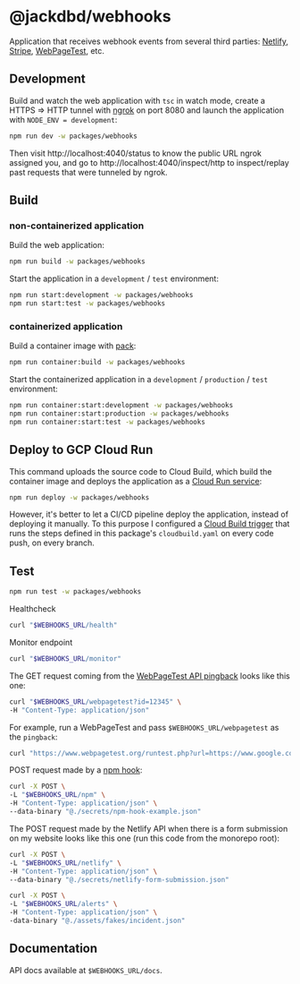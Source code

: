 # @jackdbd/webhooks

Application that receives webhook events from several third parties: [Netlify](https://docs.netlify.com/site-deploys/post-processing/form-detection/#outgoing-webhooks), [Stripe](https://stripe.com/docs/webhooks), [WebPageTest](https://docs.webpagetest.org/api/reference), etc.

## Development

Build and watch the web application with `tsc` in watch mode, create a HTTPS => HTTP tunnel with [ngrok](https://ngrok.com/) on port 8080 and launch the application with `NODE_ENV = development`:

```sh
npm run dev -w packages/webhooks
```

Then visit http://localhost:4040/status to know the public URL ngrok assigned you, and go to http://localhost:4040/inspect/http to inspect/replay past requests that were tunneled by ngrok.

## Build

### non-containerized application

Build the web application:

```sh
npm run build -w packages/webhooks
```

Start the application in a `development` / `test` environment:

```sh
npm run start:development -w packages/webhooks
npm run start:test -w packages/webhooks
```

### containerized application

Build a container image with [pack](https://buildpacks.io/docs/tools/pack):

```sh
npm run container:build -w packages/webhooks
```

Start the containerized application in a `development` / `production` / `test` environment:

```sh
npm run container:start:development -w packages/webhooks
npm run container:start:production -w packages/webhooks
npm run container:start:test -w packages/webhooks
```

## Deploy to GCP Cloud Run

This command uploads the source code to Cloud Build, which build the container image and deploys the application as a [Cloud Run service](https://console.cloud.google.com/run?project=prj-kitchen-sin):

```sh
npm run deploy -w packages/webhooks
```

However, it's better to let a CI/CD pipeline deploy the application, instead of deploying it manually. To this purpose I configured a [Cloud Build trigger](../../cloud-build/triggers/git-push-github-repo-any-branch.yaml) that runs the steps defined in this package's `cloudbuild.yaml` on every code push, on every branch.

## Test

```sh
npm run test -w packages/webhooks
```

Healthcheck

```sh
curl "$WEBHOOKS_URL/health"
```

Monitor endpoint

```sh
curl "$WEBHOOKS_URL/monitor"
```

The GET request coming from the [WebPageTest API pingback](https://docs.webpagetest.org/api/reference/#full-list-of-parameters) looks like this one:

```sh
curl "$WEBHOOKS_URL/webpagetest?id=12345" \
-H "Content-Type: application/json"
```

For example, run a WebPageTest and pass `$WEBHOOKS_URL/webpagetest` as the `pingback`:

```sh
curl "https://www.webpagetest.org/runtest.php?url=https://www.google.com/&k=${WEBPAGETEST_API_KEY}&pingback=${WEBHOOKS_URL}/webpagetest&f=json" | jq
```

POST request made by a [npm hook](https://docs.npmjs.com/cli/v8/commands/npm-hook):

```sh
curl -X POST \
-L "$WEBHOOKS_URL/npm" \
-H "Content-Type: application/json" \
--data-binary "@./secrets/npm-hook-example.json"
```

The POST request made by the Netlify API when there is a form submission on my website looks like this one (run this code from the monorepo root):

```sh
curl -X POST \
-L "$WEBHOOKS_URL/netlify" \
-H "Content-Type: application/json" \
--data-binary "@./secrets/netlify-form-submission.json"
```

```sh
curl -X POST \
-L "$WEBHOOKS_URL/alerts" \
-H "Content-Type: application/json" \
-data-binary "@./assets/fakes/incident.json"
```

## Documentation

API docs available at `$WEBHOOKS_URL/docs`.
